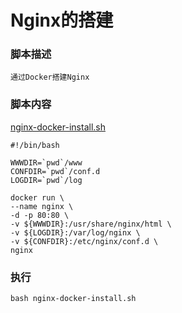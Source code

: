 # Nginx的搭建

### 脚本描述
```
通过Docker搭建Nginx
```

### 脚本内容
[nginx-docker-install.sh](nginx-docker-install.sh)
```shell
#!/bin/bash

WWWDIR=`pwd`/www
CONFDIR=`pwd`/conf.d
LOGDIR=`pwd`/log

docker run \
--name nginx \
-d -p 80:80 \
-v ${WWWDIR}:/usr/share/nginx/html \
-v ${LOGDIR}:/var/log/nginx \
-v ${CONFDIR}:/etc/nginx/conf.d \
nginx
```

### 执行
```shell
bash nginx-docker-install.sh
```